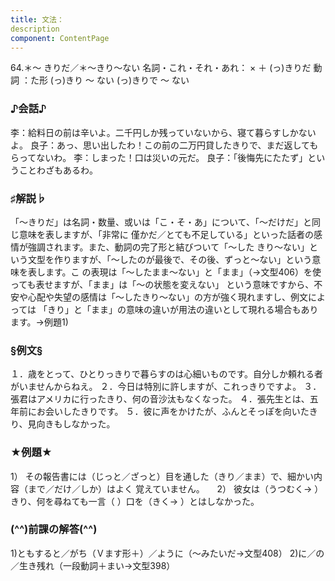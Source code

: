 ```yaml
---
title: 文法：
description
component: ContentPage
---
```



64.＊～ きりだ／＊～きり～ない
名詞・これ・それ・あれ： × ＋ (っ)きりだ
動詞 ：た形 (っ)きり ～ ない
(っ)きりで ～ ない
### ♪会話♪
李：給料日の前は辛いよ。二千円しか残っていないから、寝て暮らすしかないよ。 良子：あっ、思い出したわ！この前の二万円貸したきりで、まだ返してもらってないわ。
李：しまった！口は災いの元だ。
良子：「後悔先にたたず」ということわざもあるわ。
### ♯解説♭
「～きりだ」は名詞・数量、或いは「こ・そ・あ」について、「～だけだ」と同じ意味を表しますが、「非常に 僅かだ／とても不足している」といった話者の感情が強調されます。また、動詞の完了形と結びついて「～した きり～ない」という文型を作りますが、「～したのが最後で、その後、ずっと～ない」という意味を表します。こ の表現は「～したまま～ない」と「まま」（→文型406）を使っても表せますが、「まま」は「～の状態を変えない」 という意味ですから、不安や心配や失望の感情は「～したきり～ない」の方が強く現れますし、例文によっては 「きり」と「まま」の意味の違いが用法の違いとして現れる場合もあります。→例題1)
### §例文§
１．歳をとって、ひとりっきりで暮らすのは心細いものです。自分しか頼れる者がいませんからねえ。
２．今日は特別に許しますが、これっきりですよ。
３．張君はアメリカに行ったきり、何の音沙汰もなくなった。
４．張先生とは、五年前にお会いしたきりです。
５．彼に声をかけたが、ふんとそっぽを向いたきり、見向きもしなかった。
### ★例題★
1） その報告書には（じっと／ざっと）目を通した（きり／まま）で、細かい内容（まで／だけ／しか）はよく
覚えていません。    
2） 彼女は（うつむく→ ）きり、何を尋ねても一言（ ）口を（きく→ ）とはしなかった。
### (^^)前課の解答(^^)
1)ともすると／がち（Ｖます形＋）／ように（～みたいだ→文型408）
2)に／の／生き残れ（一段動詞＋まい→文型398）
